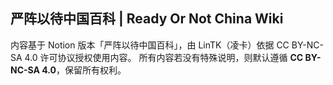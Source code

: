 ## 严阵以待中国百科 | Ready Or Not China Wiki

内容基于 Notion 版本「严阵以待中国百科」，由 LinTK（凌卡）依据 CC BY-NC-SA 4.0 许可协议授权使用内容。
所有内容若没有特殊说明，则默认遵循 **CC BY-NC-SA 4.0**，保留所有权利。
